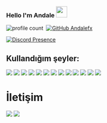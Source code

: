 
### Hello I'm Andale <img src = "https://cdn.discordapp.com/emojis/1397610243998875819.webp?size=96" high="20px" width="30px">
![profile count](https://komarev.com/ghpvc/?username=AndaleFx&color=red)&nbsp;
[![GitHub Andalefx](https://img.shields.io/github/followers/AndaleFx?label=follow&style=social)](https://github.com/AndaleFx)&nbsp;


[![Discord Presence](https://lanyard.cnrad.dev/api/1397360217859297321)](https://discord.com/users/1397360217859297321)
## Kullandığım şeyler:
<img src= '	https://img.shields.io/badge/C-00599C?style=for-the-badge&logo=c&logoColor=white'/> <img src= 'https://img.shields.io/badge/C%23-239120?style=for-the-badge&logo=csharp&logoColor=white'/> <img src='https://img.shields.io/badge/C%2B%2B-00599C?style=for-the-badge&logo=c%2B%2B&logoColor=white'/>
<img src='https://img.shields.io/badge/JavaScript-323330?style=for-the-badge&logo=javascript&logoColor=F7DF1E'/> <img src= 'https://img.shields.io/badge/TypeScript-007ACC?style=for-the-badge&logo=typescript&logoColor=white'/> <img src='https://img.shields.io/badge/HTML5-E34F26?style=for-the-badge&logo=html5&logoColor=white'/> <img src='https://img.shields.io/badge/CSS3-1572B6?style=for-the-badge&logo=css3&logoColor=white'/> <img src='https://img.shields.io/badge/MongoDB-white?style=for-the-badge&logo=mongodb&logoColor=4EA94B'/> <img src='https://img.shields.io/badge/SQLite-07405E?style=for-the-badge&logo=sqlite&logoColor=white'/> <img src='https://img.shields.io/badge/Node.js-339933?style=for-the-badge&logo=nodedotjs&logoColor=white'/> <img src='https://img.shields.io/badge/npm-CB3837?style=for-the-badge&logo=npm&logoColor=white'/>  <img src='https://img.shields.io/badge/Visual_Studio_Code-0078D4?style=for-the-badge&logo=visual%20studio%20code&logoColor=white'/> <img src='https://img.shields.io/badge/Windows_11-0078d4?style=for-the-badge&logo=windows-11&logoColor=white'/>
# İletişim
<img src='https://img.shields.io/badge/Instagram-E4405F?style=for-the-badge&logo=instagram&logoColor=white' />
<a href="https://discord.com/users/975146275802599524" target"blank_"><img src="https://img.shields.io/badge/discord%20-111111.svg?&style=for-the-badge&logo=discord&logoColor=white"></a>
